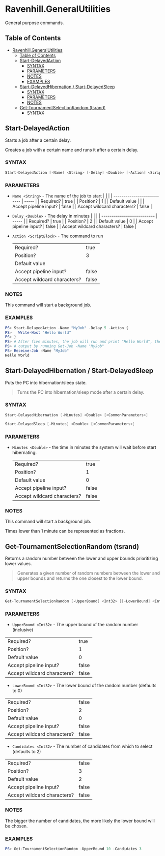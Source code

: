 # Ravenhill.GeneralUtilities

General purpose commands.

## Table of Contents

- [Ravenhill.GeneralUtilities](#ravenhillgeneralutilities)
  - [Table of Contents](#table-of-contents)
  - [Start-DelayedAction](#start-delayedaction)
    - [SYNTAX](#syntax)
    - [PARAMETERS](#parameters)
    - [NOTES](#notes)
    - [EXAMPLES](#examples)
  - [Start-DelayedHibernation / Start-DelayedSleep](#start-delayedhibernation--start-delayedsleep)
    - [SYNTAX](#syntax-1)
    - [PARAMETERS](#parameters-1)
    - [NOTES](#notes-1)
  - [Get-TournamentSelectionRandom (tsrand)](#get-tournamentselectionrandom-tsrand)
    - [SYNTAX](#syntax-2)

## Start-DelayedAction

Starts a job after a certain delay.

Creates a job with a certain name and runs it after a certain delay.

### SYNTAX

```powershell
Start-DelayedAction [-Name] <String> [-Delay] <Double> [-Action] <ScriptBlock> [<CommonParameters>]
```

### PARAMETERS

- `Name <String>` - The name of the job to start
  |                             |       |
  | --------------------------- | ----- |
  | Required?                   | true  |
  | Position?                   | 1     |
  | Default value               |       |
  | Accept pipeline input?      | false |
  | Accept wildcard characters? | false |

- `Delay <Double>` - The delay in minutes
  |                             |       |
  | --------------------------- | ----- |
  | Required?                   | true  |
  | Position?                   | 2     |
  | Default value               | 0     |
  | Accept pipeline input?      | false |
  | Accept wildcard characters? | false |

- `Action <ScriptBlock>` - The command to run
  
  |                             |       |
  | --------------------------- | ----- |
  | Required?                   | true  |
  | Position?                   | 3     |
  | Default value               |
  | Accept pipeline input?      | false |
  | Accept wildcard characters? | false |

### NOTES

This command will start a background job.

### EXAMPLES
```powershell
PS> Start-DelayedAction -Name "MyJob" -Delay 5 -Action {
PS>   Write-Host "Hello World"
PS> }
PS> # After five minutes, the job will run and print "Hello World", then you can get the process
PS> # output by running Get-Job -Name "MyJob"
PS> Receive-Job -Name "MyJob"
Hello World
```

## Start-DelayedHibernation / Start-DelayedSleep

Puts the PC into hibernation/sleep state.

> Turns the PC into hibernation/sleep mode after a certain delay.

### SYNTAX

```powershell
Start-DelayedHibernation [-Minutes] <Double> [<CommonParameters>]

Start-DelayedSleep [-Minutes] <Double> [<CommonParameters>]
```

### PARAMETERS

- `Minutes <Double>` - the time in minutes the system will wait before start hibernating.
  
  |                             |       |
  | --------------------------- | ----- |
  | Required?                   | true  |
  | Position?                   | 1     |
  | Default value               | 0     |
  | Accept pipeline input?      | false |
  | Accept wildcard characters? | false |

### NOTES

This command will start a background job.

Times lower than 1 minute can be represented as fractions.

## Get-TournamentSelectionRandom (tsrand)
  
Returns a random number between the lower and upper bounds prioritizing lower values.

> Generates a given number of random numbers between the lower and upper bounds and returns the
> one closest to the lower bound.

### SYNTAX
```powershell
Get-TournamentSelectionRandom [-UpperBound] <Int32> [[-LowerBound] <Int32>] [[-Candidates] <Int32>] [<CommonParameters>]
```	

### PARAMETERS
- `UpperBound <Int32>` - The upper bound of the random number (inclusive)

|                             |       |
| --------------------------- | ----- |
| Required?                   | true  |
| Position?                   | 1     |
| Default value               | 0     |
| Accept pipeline input?      | false |
| Accept wildcard characters? | false |

- `LowerBound <Int32>` - The lower bound of the random number (defaults to 0)

|                             |       |
| --------------------------- | ----- |
| Required?                   | false |
| Position?                   | 2     |
| Default value               | 0     |
| Accept pipeline input?      | false |
| Accept wildcard characters? | false |

- `Candidates <Int32>` - The number of candidates from which to select (defaults to 2)

|                             |       |
| --------------------------- | ----- |
| Required?                   | false |
| Position?                   | 3     |
| Default value               | 2     |
| Accept pipeline input?      | false |
| Accept wildcard characters? | false |

### NOTES

The bigger the number of candidates, the more likely the lower bound will be chosen.

### EXAMPLES
```powershell
PS> Get-TournamentSelectionRandom -UpperBound 10 -Candidates 3
```